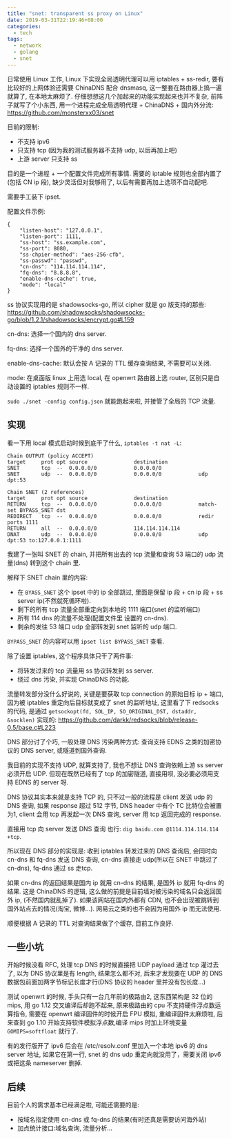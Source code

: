 ```yaml
---
title: "snet: transparent ss proxy on Linux"
date: 2019-03-31T22:19:46+08:00
categories:
  - tech
tags:
  - network
  - golang
  - snet
---
```


日常使用 Linux 工作, Linux 下实现全局透明代理可以用 iptables + ss-redir, 要有比较好的上网体验还需要 ChinaDNS 配合 dnsmasq,
这一整套在路由器上搞一遍就算了, 在本地太麻烦了. 仔细想想这几个加起来的功能实现起来也并不复杂, 前阵子就写了个小东西,
用一个进程完成全局透明代理 + ChinaDNS + 国内外分流: https://github.com/monsterxx03/snet  

目前的限制:

- 不支持 ipv6
- 只支持 tcp (因为我的测试服务器不支持 udp, 以后再加上吧)
- 上游 server 只支持 ss

目的是一个进程 + 一个配置文件完成所有事情. 需要的 iptable 规则也全部内置了(包括 CN ip 段), 缺少灵活但对我够用了, 以后有需要再加上选项不自动配吧.

需要手工装下 ipset.

配置文件示例:

    {
        "listen-host": "127.0.0.1",
        "listen-port": 1111,
        "ss-host": "ss.example.com",
        "ss-port": 8080,
        "ss-chpier-method": "aes-256-cfb",
        "ss-passwd": "passwd",
        "cn-dns": "114.114.114.114",
        "fq-dns": "8.8.8.8",
        "enable-dns-cache": true,
        "mode": "local" 
    }

ss 协议实现用的是 shadowsocks-go, 所以 cipher 就是 go 版支持的那些: https://github.com/shadowsocks/shadowsocks-go/blob/1.2.1/shadowsocks/encrypt.go#L159

cn-dns: 选择一个国内的 dns server.

fq-dns: 选择一个国外的干净的 dns server.

enable-dns-cache: 默认会按 A 记录的 TTL 缓存查询结果, 不需要可以关闭.

mode: 在桌面版 linux 上用选 local, 在 openwrt 路由器上选 router, 区别只是自动设置的 iptables 规则不一样. 

`sudo ./snet -config config.json` 就能跑起来啦, 并接管了全局的 TCP 流量.

## 实现



看一下用 local 模式启动时候到底干了什么, `iptables -t nat -L`:

    Chain OUTPUT (policy ACCEPT)
    target     prot opt source               destination
    SNET       tcp  --  0.0.0.0/0            0.0.0.0/0
    SNET       udp  --  0.0.0.0/0            0.0.0.0/0            udp dpt:53

    Chain SNET (2 references)
    target     prot opt source               destination
    RETURN     tcp  --  0.0.0.0/0            0.0.0.0/0            match-set BYPASS_SNET dst
    REDIRECT   tcp  --  0.0.0.0/0            0.0.0.0/0            redir ports 1111
    RETURN     all  --  0.0.0.0/0            114.114.114.114
    DNAT       udp  --  0.0.0.0/0            0.0.0.0/0            udp dpt:53 to:127.0.0.1:1111


我建了一张叫 SNET 的 chain, 并把所有出去的 tcp 流量和查询 53 端口的 udp 流量(dns) 转到这个 chain 里.

解释下 SNET chain 里的内容: 

- 在 `BYASS_SNET` 这个 ipset 中的 ip 全部跳过, 里面是保留 ip 段 + cn ip 段 + ss server ip(不然就死循环啦).
- 剩下的所有 tcp 流量全部重定向到本地的 1111 端口(snet 的监听端口)
- 所有 114 dns 的流量不处理(配置文件里 设置的 cn-dns).
- 剩余的发往 53 端口 udp 全部转发到 snet 监听的 udp 端口.

`BYPASS_SNET` 的内容可以用 `ipset list BYPASS_SNET` 查看.

除了设置 iptables, 这个程序具体只干了两件事:

- 将转发过来的 tcp 流量用 ss 协议转发到 ss server.
- 绕过 dns 污染, 并实现 ChinaDNS 的功能. 

流量转发部分没什么好说的, 关键是要获取 tcp connection 的原始目标 ip + 端口, 因为被 iptables 重定向后目标就变成了 snet 的监听地址, 这里看了下 redsocks 的代码, 是通过 `getsockopt(fd, SOL_IP, SO_ORIGINAL_DST, dstaddr, &socklen)` 实现的: https://github.com/darkk/redsocks/blob/release-0.5/base.c#L223

DNS 部分讨了个巧, 一般处理 DNS 污染两种方式: 查询支持 EDNS 之类的加密协议的 DNS server, 或隧道到国外查询.

我目前的实现不支持 UDP, 就算支持了, 我也不想让 DNS 查询依赖上游 ss server 必须开启 UDP. 但现在既然已经有了 tcp 的加密隧道, 直接用呗, 没必要必须用支持 EDNS 的 server 呀.

 DNS 协议其实本来就是支持 TCP 的, 只不过一般的流程是 client 发送 udp 的 DNS 查询, 如果 response 超过 512 字节, DNS header 中有个 TC 比特位会被置为1, client 会用 tcp 再发起一次 DNS 查询, server 用 tcp 返回完成的 response.

直接用 tcp 向 server 发送 DNS 查询 也行: `dig baidu.com @1114.114.114.114 +tcp`.

所以现在 DNS 部分的实现是: 收到 iptables 转发过来的 DNS 查询后, 会同时向 cn-dns 和 fq-dns 发送 DNS 查询, cn-dns 直接走 udp(所以在 SNET 中跳过了 cn-dns), fq-dns 通过 ss 走tcp.

如果 cn-dns 的返回结果是国内 ip 就用 cn-dns 的结果, 是国外 ip 就用 fq-dns 的结果. 这是 ChinaDNS 的逻辑, 这么做的前提是目前墙对被污染的域名只会返回国外 ip, (不然国内就乱掉了). 如果该网站在国内外都有 CDN, 也不会出现被跳转到国外站点去的情况(淘宝, 微博...). 网易云之类的也不会因为用国外 ip 而无法使用.

顺便根据 A 记录的 TTL 对查询结果做了个缓存, 目前工作良好.

## 一些小坑

开始时候没看 RFC, 处理 tcp DNS 的时候直接把 UDP payload 通过 tcp 灌过去了, 以为 DNS 协议里是有 length, 结果怎么都不对, 后来才发现要在 UDP 的 DNS 数据包前面加两字节标记长度才行(DNS 协议的 header 里并没有包长度...)

测试 openwrt 的时候, 手头只有一台几年前的极路由2, 这东西架构是 32 位的 mips, 用 go 1.12 交叉编译后却跑不起来, 原来极路由的 cpu 不支持硬件浮点数运算指令, 需要在 openwrt 编译固件的时候开启 FPU 模拟, 重编译固件太麻烦啦, 后来查到 go 1.10 开始支持软件模拟浮点数,编译 mips 时加上环境变量 `GOMIPS=softfloat` 就行了.

有的发行版开了 ipv6 后会在 /etc/resolv.conf 里加入一个本地 ipv6 的 dns server 地址, 如果它在第一行, snet 的 dns udp 重定向就没用了，需要关闭 ipv6 或把这条 nameserver 删掉.

## 后续

目前个人的需求基本已经满足啦, 可能还需要的是:

- 按域名指定使用 cn-dns 或 fq-dns 的结果(有时还真是需要访问海外站)
- 加点统计接口:域名查询, 流量分析...
